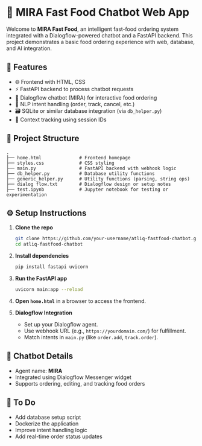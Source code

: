 
# 🍔 MIRA Fast Food Chatbot Web App

Welcome to **MIRA Fast Food**, an intelligent fast-food ordering system integrated with a Dialogflow-powered chatbot and a FastAPI backend. This project demonstrates a basic food ordering experience with web, database, and AI integration.

## 🚀 Features

* 🌐 Frontend with HTML, CSS
* ⚡ FastAPI backend to process chatbot requests
* 🤖 Dialogflow chatbot (MIRA) for interactive food ordering
* 🧠 NLP intent handling (order, track, cancel, etc.)
* 🗃️ SQLite or similar database integration (via `db_helper.py`)
* 🧩 Context tracking using session IDs

## 📁 Project Structure

```
.
├── home.html              # Frontend homepage
├── styles.css             # CSS styling
├── main.py                # FastAPI backend with webhook logic
├── db_helper.py           # Database utility functions
├── generic_helper.py      # Utility functions (parsing, string ops)
├── dialog flow.txt        # Dialogflow design or setup notes
├── test.ipynb             # Jupyter notebook for testing or experimentation
```

## ⚙️ Setup Instructions

1. **Clone the repo**

   ```bash
   git clone https://github.com/your-username/atliq-fastfood-chatbot.git
   cd atliq-fastfood-chatbot
   ```

2. **Install dependencies**

   ```bash
   pip install fastapi uvicorn
   ```

3. **Run the FastAPI app**

   ```bash
   uvicorn main:app --reload
   ```

4. **Open `home.html`** in a browser to access the frontend.

5. **Dialogflow Integration**

   * Set up your Dialogflow agent.
   * Use webhook URL (e.g., `https://yourdomain.com/`) for fulfillment.
   * Match intents in `main.py` (like `order.add`, `track.order`).

## 💬 Chatbot Details

* Agent name: **MIRA**
* Integrated using Dialogflow Messenger widget
* Supports ordering, editing, and tracking food orders


## 📌 To Do

* Add database setup script
* Dockerize the application
* Improve intent handling logic
* Add real-time order status updates

